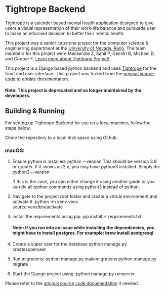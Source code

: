 # Tightrope Backend

Tightrope is a calender based mental health application designed to give users a visual representation of their work-life balance and pursuade user to make an informed decision to better their mental health.

This project was a senior capstone project for the computer science & enginnering department at the [University of Nevada, Reno](https://www.unr.edu/cse). The team members for this project were Mackenzie Z, Sahil P, Demitri B, Michael D, and Cooper F. [Learn more about Tightrope Project!](https://sites.google.com/nevada.unr.edu/tightrope/home?authuser=0)

This project is a Django based python backend and uses [Tightrope](https://github.com/pyakures/Tightrope) for the front end user interface. This project was forked from the [original source code](https://github.com/mdoradocode/TightropeBackend) to update documentation.

#### Note: This project is deprecated and no longer maintained by the developers.

## Building & Running

For setting up Tightrope Backend for use on a local machine, follow the steps below.

Clone the repository to a local disk space using Github.

### macOS:

1. Ensure python is installed:
   python --version
   This should be version 3.9 or greater. If it shows as 2.x, you may have python3 installed. Simply do: python3 --version

   If this is the case, you can either change it using another guide or you can do all python commands using python3 instead of python.

2. Navigate to the project root folder and create a virtual environment and activate it:
   python -m venv venv  
   source venv/bin/activate

3. Install the requirements using pip:
   pip install -r requirements.txt

   #### Note: If you run into an issue while installing the dependencies, you might have to install postgres. For example: brew install postgresql.

4. Create a super user for the database
   python manage.py createsuperuser

5. Run migrations:
   python manage.py makemigrations
   python manage.py migrate

6. Start the Django project using:
   python manage.py runserver

Please refer to the [original source code documentation](https://github.com/mdoradocode/TightropeBackend/blob/main/ReadMe.txt) if needed.
